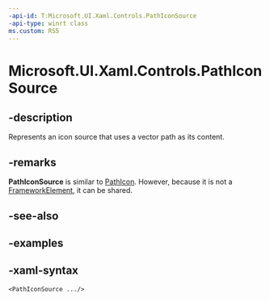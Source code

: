 ```yaml
---
-api-id: T:Microsoft.UI.Xaml.Controls.PathIconSource
-api-type: winrt class
ms.custom: RS5
---
```

<!-- Class syntax.
public class PathIconSource : IconSource, IconSource
-->

# Microsoft.UI.Xaml.Controls.PathIconSource



## -description

Represents an icon source that uses a vector path as its content.



## -remarks

**PathIconSource** is similar to [PathIcon](/uwp/api/windows.ui.xaml.controls.pathicon). However, because it is not a [FrameworkElement](/uwp/api/windows.ui.xaml.frameworkelement), it can be shared.



## -see-also



## -examples



## -xaml-syntax

```xaml
<PathIconSource .../>
```



